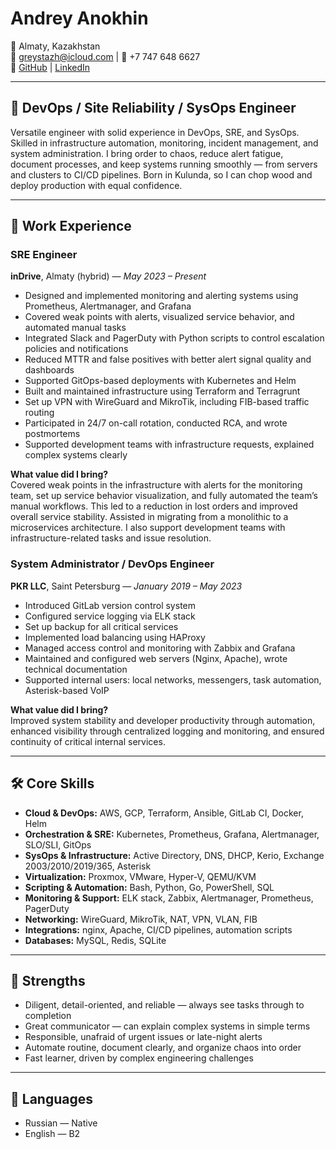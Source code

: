 
# Andrey Anokhin

📍 Almaty, Kazakhstan  
📧 greystazh@icloud.com | 📱 +7 747 648 6627  
🔗 [GitHub](https://github.com/Mira-naiso/myRepo) | [LinkedIn](https://www.linkedin.com/in/andrey-anokhin-0222b8191/)

---

## 💼 DevOps / Site Reliability / SysOps Engineer

Versatile engineer with solid experience in DevOps, SRE, and SysOps. Skilled in infrastructure automation, monitoring, incident management, and system administration. I bring order to chaos, reduce alert fatigue, document processes, and keep systems running smoothly — from servers and clusters to CI/CD pipelines. Born in Kulunda, so I can chop wood and deploy production with equal confidence.

---

## 🧳 Work Experience

### SRE Engineer    
**inDrive**, Almaty (hybrid) — _May 2023 – Present_  
- Designed and implemented monitoring and alerting systems using Prometheus, Alertmanager, and Grafana  
- Covered weak points with alerts, visualized service behavior, and automated manual tasks  
- Integrated Slack and PagerDuty with Python scripts to control escalation policies and notifications  
- Reduced MTTR and false positives with better alert signal quality and dashboards  
- Supported GitOps-based deployments with Kubernetes and Helm  
- Built and maintained infrastructure using Terraform and Terragrunt  
- Set up VPN with WireGuard and MikroTik, including FIB-based traffic routing  
- Participated in 24/7 on-call rotation, conducted RCA, and wrote postmortems  
- Supported development teams with infrastructure requests, explained complex systems clearly

**What value did I bring?**  
Covered weak points in the infrastructure with alerts for the monitoring team, set up service behavior visualization, and fully automated the team’s manual workflows. This led to a reduction in lost orders and improved overall service stability. Assisted in migrating from a monolithic to a microservices architecture. I also support development teams with infrastructure-related tasks and issue resolution.

### System Administrator / DevOps Engineer  
**PKR LLC**, Saint Petersburg — _January 2019 – May 2023_  
- Introduced GitLab version control system  
- Configured service logging via ELK stack  
- Set up backup for all critical services  
- Implemented load balancing using HAProxy  
- Managed access control and monitoring with Zabbix and Grafana  
- Maintained and configured web servers (Nginx, Apache), wrote technical documentation  
- Supported internal users: local networks, messengers, task automation, Asterisk-based VoIP

**What value did I bring?**  
Improved system stability and developer productivity through automation, enhanced visibility through centralized logging and monitoring, and ensured continuity of critical internal services.

---

## 🛠️ Core Skills

- **Cloud & DevOps:** AWS, GCP, Terraform, Ansible, GitLab CI, Docker, Helm  
- **Orchestration & SRE:** Kubernetes, Prometheus, Grafana, Alertmanager, SLO/SLI, GitOps  
- **SysOps & Infrastructure:** Active Directory, DNS, DHCP, Kerio, Exchange 2003/2010/2019/365, Asterisk  
- **Virtualization:** Proxmox, VMware, Hyper-V, QEMU/KVM  
- **Scripting & Automation:** Bash, Python, Go, PowerShell, SQL  
- **Monitoring & Support:** ELK stack, Zabbix, Alertmanager, Prometheus, PagerDuty  
- **Networking:** WireGuard, MikroTik, NAT, VPN, VLAN, FIB  
- **Integrations:** nginx, Apache, CI/CD pipelines, automation scripts  
- **Databases:** MySQL, Redis, SQLite  

---

## 💪 Strengths

- Diligent, detail-oriented, and reliable — always see tasks through to completion  
- Great communicator — can explain complex systems in simple terms  
- Responsible, unafraid of urgent issues or late-night alerts  
- Automate routine, document clearly, and organize chaos into order  
- Fast learner, driven by complex engineering challenges

---

## 💬 Languages

- Russian — Native  
- English — B2
